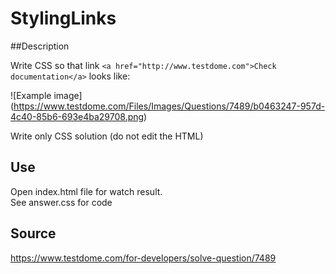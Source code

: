 # StylingLinks

##Description

Write CSS so that link `<a href="http://www.testdome.com">Check documentation</a>` looks like:

![Example image]
(https://www.testdome.com/Files/Images/Questions/7489/b0463247-957d-4c40-85b6-693e4ba29708.png)

Write only CSS solution (do not edit the HTML)

## Use
Open index.html file for watch result.  
See answer.css for code

## Source  
https://www.testdome.com/for-developers/solve-question/7489